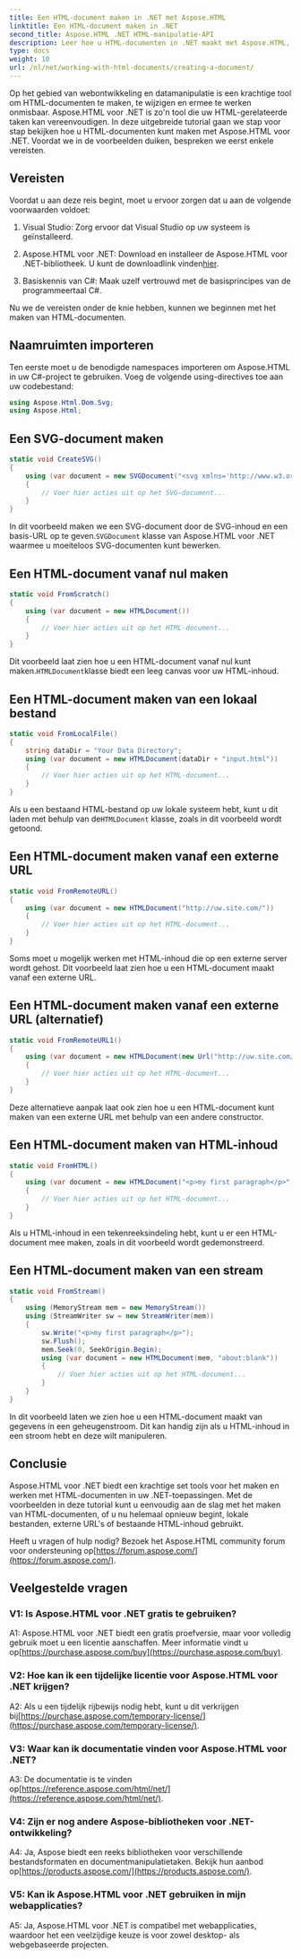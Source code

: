 ```yaml
---
title: Een HTML-document maken in .NET met Aspose.HTML
linktitle: Een HTML-document maken in .NET
second_title: Aspose.HTML .NET HTML-manipulatie-API
description: Leer hoe u HTML-documenten in .NET maakt met Aspose.HTML, vanaf nul of vanaf URL's. Een uitgebreide tutorial voor webontwikkelaars.
type: docs
weight: 10
url: /nl/net/working-with-html-documents/creating-a-document/
---
```


Op het gebied van webontwikkeling en datamanipulatie is een krachtige tool om HTML-documenten te maken, te wijzigen en ermee te werken onmisbaar. Aspose.HTML voor .NET is zo'n tool die uw HTML-gerelateerde taken kan vereenvoudigen. In deze uitgebreide tutorial gaan we stap voor stap bekijken hoe u HTML-documenten kunt maken met Aspose.HTML voor .NET. Voordat we in de voorbeelden duiken, bespreken we eerst enkele vereisten.

## Vereisten

Voordat u aan deze reis begint, moet u ervoor zorgen dat u aan de volgende voorwaarden voldoet:

1. Visual Studio: Zorg ervoor dat Visual Studio op uw systeem is geïnstalleerd.

2. Aspose.HTML voor .NET: Download en installeer de Aspose.HTML voor .NET-bibliotheek. U kunt de downloadlink vinden[hier](https://releases.aspose.com/html/net/).

3. Basiskennis van C#: Maak uzelf vertrouwd met de basisprincipes van de programmeertaal C#.

Nu we de vereisten onder de knie hebben, kunnen we beginnen met het maken van HTML-documenten.

## Naamruimten importeren

Ten eerste moet u de benodigde namespaces importeren om Aspose.HTML in uw C#-project te gebruiken. Voeg de volgende using-directives toe aan uw codebestand:

```csharp
using Aspose.Html.Dom.Svg;
using Aspose.Html;
```

## Een SVG-document maken

```csharp
static void CreateSVG()
{
    using (var document = new SVGDocument("<svg xmlns='http://www.w3.org/2000/svg'><circle cx='50' cy='50' r='40'/></svg>", "about:blank"))
    {
        // Voer hier acties uit op het SVG-document...
    }
}
```

 In dit voorbeeld maken we een SVG-document door de SVG-inhoud en een basis-URL op te geven.`SVGDocument` klasse van Aspose.HTML voor .NET waarmee u moeiteloos SVG-documenten kunt bewerken.

## Een HTML-document vanaf nul maken

```csharp
static void FromScratch()
{
    using (var document = new HTMLDocument())
    {
        // Voer hier acties uit op het HTML-document...
    }
}
```

 Dit voorbeeld laat zien hoe u een HTML-document vanaf nul kunt maken.`HTMLDocument`klasse biedt een leeg canvas voor uw HTML-inhoud.

## Een HTML-document maken van een lokaal bestand

```csharp
static void FromLocalFile()
{
    string dataDir = "Your Data Directory";
    using (var document = new HTMLDocument(dataDir + "input.html"))
    {
        // Voer hier acties uit op het HTML-document...
    }
}
```

 Als u een bestaand HTML-bestand op uw lokale systeem hebt, kunt u dit laden met behulp van de`HTMLDocument` klasse, zoals in dit voorbeeld wordt getoond.

## Een HTML-document maken vanaf een externe URL

```csharp
static void FromRemoteURL()
{
    using (var document = new HTMLDocument("http://uw.site.com/"))
    {
        // Voer hier acties uit op het HTML-document...
    }
}
```

Soms moet u mogelijk werken met HTML-inhoud die op een externe server wordt gehost. Dit voorbeeld laat zien hoe u een HTML-document maakt vanaf een externe URL.

## Een HTML-document maken vanaf een externe URL (alternatief)

```csharp
static void FromRemoteURL1()
{
    using (var document = new HTMLDocument(new Url("http://uw.site.com/")))
    {
        // Voer hier acties uit op het HTML-document...
    }
}
```

Deze alternatieve aanpak laat ook zien hoe u een HTML-document kunt maken van een externe URL met behulp van een andere constructor.

## Een HTML-document maken van HTML-inhoud

```csharp
static void FromHTML()
{
    using (var document = new HTMLDocument("<p>my first paragraph</p>", "."))
    {
        // Voer hier acties uit op het HTML-document...
    }
}
```

Als u HTML-inhoud in een tekenreeksindeling hebt, kunt u er een HTML-document mee maken, zoals in dit voorbeeld wordt gedemonstreerd.

## Een HTML-document maken van een stream

```csharp
static void FromStream()
{
    using (MemoryStream mem = new MemoryStream())
    using (StreamWriter sw = new StreamWriter(mem))
    {
        sw.Write("<p>my first paragraph</p>");
        sw.Flush();
        mem.Seek(0, SeekOrigin.Begin);
        using (var document = new HTMLDocument(mem, "about:blank"))
        {
            // Voer hier acties uit op het HTML-document...
        }
    }
}
```

In dit voorbeeld laten we zien hoe u een HTML-document maakt van gegevens in een geheugenstroom. Dit kan handig zijn als u HTML-inhoud in een stroom hebt en deze wilt manipuleren.

## Conclusie

Aspose.HTML voor .NET biedt een krachtige set tools voor het maken en werken met HTML-documenten in uw .NET-toepassingen. Met de voorbeelden in deze tutorial kunt u eenvoudig aan de slag met het maken van HTML-documenten, of u nu helemaal opnieuw begint, lokale bestanden, externe URL's of bestaande HTML-inhoud gebruikt.

 Heeft u vragen of hulp nodig? Bezoek het Aspose.HTML community forum voor ondersteuning op[https://forum.aspose.com/](https://forum.aspose.com/).

## Veelgestelde vragen

### V1: Is Aspose.HTML voor .NET gratis te gebruiken?
 A1: Aspose.HTML voor .NET biedt een gratis proefversie, maar voor volledig gebruik moet u een licentie aanschaffen. Meer informatie vindt u op[https://purchase.aspose.com/buy](https://purchase.aspose.com/buy).

### V2: Hoe kan ik een tijdelijke licentie voor Aspose.HTML voor .NET krijgen?
 A2: Als u een tijdelijk rijbewijs nodig hebt, kunt u dit verkrijgen bij[https://purchase.aspose.com/temporary-license/](https://purchase.aspose.com/temporary-license/).

### V3: Waar kan ik documentatie vinden voor Aspose.HTML voor .NET?
A3: De documentatie is te vinden op[https://reference.aspose.com/html/net/](https://reference.aspose.com/html/net/).

### V4: Zijn er nog andere Aspose-bibliotheken voor .NET-ontwikkeling?
 A4: Ja, Aspose biedt een reeks bibliotheken voor verschillende bestandsformaten en documentmanipulatietaken. Bekijk hun aanbod op[https://products.aspose.com/](https://products.aspose.com/).

### V5: Kan ik Aspose.HTML voor .NET gebruiken in mijn webapplicaties?
A5: Ja, Aspose.HTML voor .NET is compatibel met webapplicaties, waardoor het een veelzijdige keuze is voor zowel desktop- als webgebaseerde projecten.
